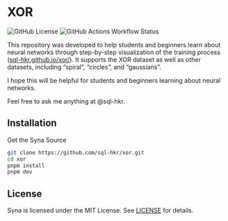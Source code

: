 # XOR
![GitHub License](https://img.shields.io/github/license/sql-hkr/xor)
![GitHub Actions Workflow Status](https://img.shields.io/github/actions/workflow/status/sql-hkr/xor/nextjs.yml?label=deploy)

This repository was developed to help students and beginners learn about neural networks through step-by-step visualization of the training process ([sql-hkr.github.io/xor/](http://sql-hkr.github.io/xor/)). It supports the XOR dataset as well as other datasets, including “spiral”, “circles”, and “gaussians”.

I hope this will be helpful for students and beginners learning about neural networks.

Feel free to ask me anything at @sql-hkr.

## Installation

Get the Syna Source

```bash
git clone https://github.com/sql-hkr/xor.git
cd xor
pnpm install
pnpm dev
```

## License

Syna is licensed under the MIT License. See [LICENSE](LICENSE) for details.